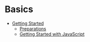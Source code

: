 # Basics

-   [Getting Started](getting-started.md)
    -   [Preparations](preparations.md)
    -   [Getting Started with JavaScript](getting-started-with-javascript.md)


